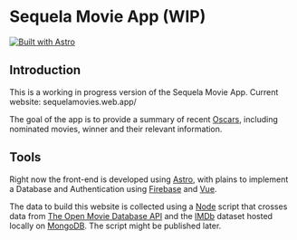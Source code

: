 # Sequela Movie App (WIP)

[![Built with Astro](https://astro.badg.es/v1/built-with-astro.svg)](https://astro.build)

## Introduction

This is a working in progress version of the Sequela Movie App.
Current website: sequelamovies.web.app/

The goal of the app is to provide a summary of recent [Oscars](https://www.oscars.org/), including nominated movies, winner and their relevant information.

## Tools

Right now the front-end is developed using [Astro](astro.build/), with plains to implement a Database and Authentication using [Firebase](firebase.google.com/) and [Vue](https://vuejs.org/).

The data to build this website is collected using a [Node](https://nodejs.org/en/) script that crosses data from
[The Open Movie Database API](https://www.omdbapi.com/) and the [IMDb](https://www.imdb.com/) dataset hosted locally on [MongoDB](https://www.mongodb.com/). The script might be published later.
